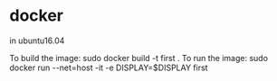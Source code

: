 # docker
in ubuntu16.04

To build the image: sudo docker build -t first .
To run the image: sudo docker run --net=host -it -e DISPLAY=$DISPLAY first
